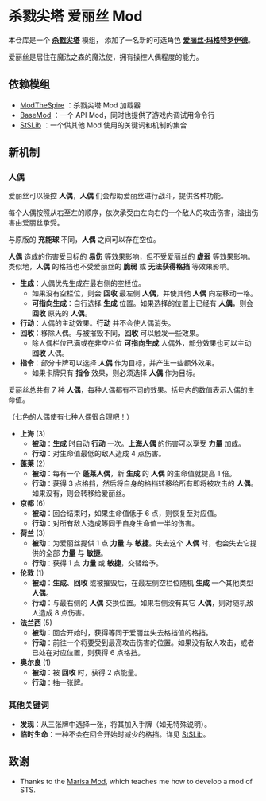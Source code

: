 # 杀戮尖塔 爱丽丝 Mod

本仓库是一个 [**杀戮尖塔**](https://store.steampowered.com/app/646570/Slay_the_Spire/) 模组，
添加了一名新的可选角色 [**爱丽丝·玛格特罗伊德**](https://zh.moegirl.org.cn/%E7%88%B1%E4%B8%BD%E4%B8%9D%C2%B7%E7%8E%9B%E6%A0%BC%E7%89%B9%E7%BD%97%E4%BE%9D%E5%BE%B7/)。

爱丽丝是居住在魔法之森的魔法使，拥有操控人偶程度的能力。

## 依赖模组
* [ModTheSpire](https://github.com/kiooeht/ModTheSpire) ：杀戮尖塔 Mod 加载器
* [BaseMod](https://github.com/daviscook477/BaseMod) ：一个 API Mod，同时也提供了游戏内调试用命令行
* [StSLib](https://github.com/kiooeht/StSLib) ：一个供其他 Mod 使用的关键词和机制的集合

## 新机制

### 人偶

爱丽丝可以操控 **人偶**，**人偶** 们会帮助爱丽丝进行战斗，提供各种功能。

[//]: # (带有“人偶”词条的卡牌称为 **人偶** 牌。)

每个人偶按照从右至左的顺序，依次承受由左向右的一个敌人的攻击伤害，溢出伤害由爱丽丝承受。 

与原版的 **充能球** 不同，**人偶** 之间可以存在空位。

**人偶** 造成的伤害受目标的 **易伤** 等效果影响，但不受爱丽丝的 **虚弱** 等效果影响。
类似地，**人偶** 的格挡也不受爱丽丝的 **脆弱** 或 **无法获得格挡** 等效果影响。

- **生成**：人偶优先生成在最右侧的空栏位。
  - 如果没有空栏位，则会 **回收** 最左侧 **人偶**，并使其他 **人偶** 向左移动一格。
  - **可指向生成**：自行选择 **生成** 位置。如果选择的位置上已经有 **人偶**，则会 **回收** 原先的 **人偶**。
- **行动**：人偶的主动效果。**行动** 并不会使人偶消失。
- **回收**：移除人偶。与被摧毁不同，**回收** 可以触发一些效果。
  - 除人偶栏位已满或在非空栏位 **可指向生成** 人偶外，部分效果也可以主动 **回收** 人偶。
- **指令**：部分卡牌可以选择 **人偶** 作为目标，并产生一些额外效果。
  - 如果卡牌只有 **指令** 效果，则必须选择 **人偶** 作为目标。

爱丽丝总共有 7 种 **人偶**，每种人偶都有不同的效果。括号内的数值表示人偶的生命值。

（七色的人偶使有七种人偶很合理吧！）

- **上海** (3)
  - **被动**：**生成** 时自动 **行动** 一次。**上海人偶** 的伤害可以享受 **力量** 加成。
  - **行动**：对生命值最低的敌人造成 4 点伤害。
- **蓬莱** (2)
  - **被动**：每有一个 **蓬莱人偶**，新 **生成** 的 **人偶** 的生命值就提高 1 倍。
  - **行动**：获得 3 点格挡，然后将自身的格挡转移给所有即将被攻击的 **人偶**。如果没有，则会转移给爱丽丝。
- **京都** (6)
  - **被动**：回合结束时，如果生命值低于 6 点，则恢复至对应值。
  - **行动**：对所有敌人造成等同于自身生命值一半的伤害。
- **荷兰** (3)
  - **被动**：为爱丽丝提供 1 点 **力量** 与 **敏捷**。失去这个 **人偶** 时，也会失去它提供的全部 **力量** 与 **敏捷**。
  - **行动**：获得 1 点 **力量** 或 **敏捷**，交替给予。
- **伦敦** (1)
  - **被动**：**生成**、**回收** 或被摧毁后，在最左侧空栏位随机 **生成** 一个其他类型 **人偶**。
  - **行动**：与最右侧的 **人偶** 交换位置。如果右侧没有其它 **人偶**，则对随机敌人造成 8 点伤害。
- **法兰西** (5)
  - **被动**：回合开始时，获得等同于爱丽丝失去格挡值的格挡。
  - **行动**：前往一个将要受到最高攻击伤害的位置。如果没有敌人攻击，或者已处在对应位置，则获得 6 点格挡。
- **奥尔良** (1)
  - **被动**：被 **回收** 时，获得 2 点能量。
  - **行动**：抽一张牌。

### 其他关键词

- **发现**：从三张牌中选择一张，将其加入手牌（如无特殊说明）。
- **临时生命**：一种不会在回合开始时减少的格挡。详见 [StSLib](https://github.com/kiooeht/StSLib)。

## 致谢
  - Thanks to the [Marisa Mod](https://github.com/lf201014/STS_ThMod_MRS), which teaches me how to develop a mod of STS.
